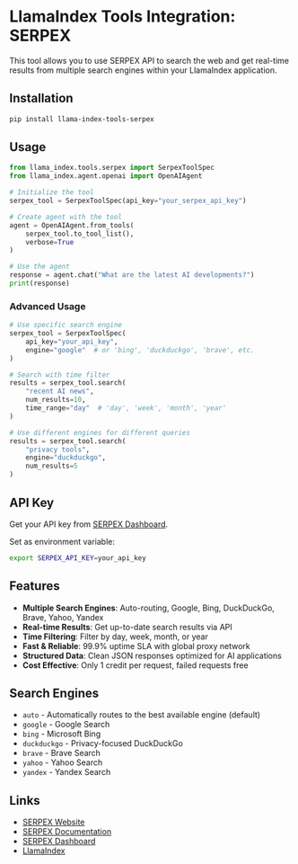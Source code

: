 # LlamaIndex Tools Integration: SERPEX

This tool allows you to use SERPEX API to search the web and get real-time results from multiple search engines within your LlamaIndex application.

## Installation

```bash
pip install llama-index-tools-serpex
```

## Usage

```python
from llama_index.tools.serpex import SerpexToolSpec
from llama_index.agent.openai import OpenAIAgent

# Initialize the tool
serpex_tool = SerpexToolSpec(api_key="your_serpex_api_key")

# Create agent with the tool
agent = OpenAIAgent.from_tools(
    serpex_tool.to_tool_list(),
    verbose=True
)

# Use the agent
response = agent.chat("What are the latest AI developments?")
print(response)
```

### Advanced Usage

```python
# Use specific search engine
serpex_tool = SerpexToolSpec(
    api_key="your_api_key",
    engine="google"  # or 'bing', 'duckduckgo', 'brave', etc.
)

# Search with time filter
results = serpex_tool.search(
    "recent AI news",
    num_results=10,
    time_range="day"  # 'day', 'week', 'month', 'year'
)

# Use different engines for different queries
results = serpex_tool.search(
    "privacy tools",
    engine="duckduckgo",
    num_results=5
)
```

## API Key

Get your API key from [SERPEX Dashboard](https://serpex.dev/dashboard).

Set as environment variable:
```bash
export SERPEX_API_KEY=your_api_key
```

## Features

- **Multiple Search Engines**: Auto-routing, Google, Bing, DuckDuckGo, Brave, Yahoo, Yandex
- **Real-time Results**: Get up-to-date search results via API
- **Time Filtering**: Filter by day, week, month, or year
- **Fast & Reliable**: 99.9% uptime SLA with global proxy network
- **Structured Data**: Clean JSON responses optimized for AI applications
- **Cost Effective**: Only 1 credit per request, failed requests free

## Search Engines

- `auto` - Automatically routes to the best available engine (default)
- `google` - Google Search
- `bing` - Microsoft Bing
- `duckduckgo` - Privacy-focused DuckDuckGo
- `brave` - Brave Search
- `yahoo` - Yahoo Search
- `yandex` - Yandex Search

## Links

- [SERPEX Website](https://serpex.dev)
- [SERPEX Documentation](https://serpex.dev/docs)
- [SERPEX Dashboard](https://serpex.dev/dashboard)
- [LlamaIndex](https://llamaindex.ai)
